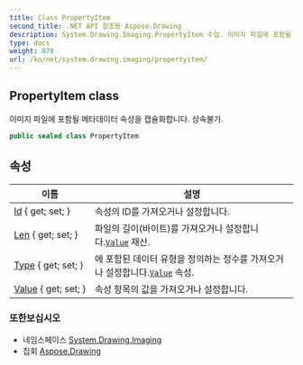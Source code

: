 ```yaml
---
title: Class PropertyItem
second_title: .NET API 참조용 Aspose.Drawing
description: System.Drawing.Imaging.PropertyItem 수업. 이미지 파일에 포함될 메타데이터 속성을 캡슐화합니다. 상속불가.
type: docs
weight: 870
url: /ko/net/system.drawing.imaging/propertyitem/
---
```

## PropertyItem class

이미지 파일에 포함될 메타데이터 속성을 캡슐화합니다. 상속불가.

```csharp
public sealed class PropertyItem
```

## 속성

| 이름 | 설명 |
| --- | --- |
| [Id](../../system.drawing.imaging/propertyitem/id/) { get; set; } | 속성의 ID를 가져오거나 설정합니다. |
| [Len](../../system.drawing.imaging/propertyitem/len/) { get; set; } | 파일의 길이(바이트)를 가져오거나 설정합니다.[`Value`](./value/) 재산. |
| [Type](../../system.drawing.imaging/propertyitem/type/) { get; set; } | 에 포함된 데이터 유형을 정의하는 정수를 가져오거나 설정합니다.[`Value`](./value/) 속성. |
| [Value](../../system.drawing.imaging/propertyitem/value/) { get; set; } | 속성 항목의 값을 가져오거나 설정합니다. |

### 또한보십시오

* 네임스페이스 [System.Drawing.Imaging](../../system.drawing.imaging/)
* 집회 [Aspose.Drawing](../../)


